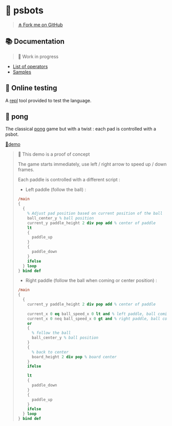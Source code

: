 # 🤖 psbots

> [⋔ Fork me on GitHub](https://github.com/ArnaudBuchholz/psbots)

## 📚 Documentation

> 🚧 Work in progress

* [List of operators](OPERATORS.md)
* [Samples](SAMPLES.md)

## 🧪 Online testing

A [repl](repl/index.html) tool provided to test the language.

## 🏓 pong

The classical [pong](https://en.wikipedia.org/wiki/Pong) game but with a twist : each pad is controlled with a psbot.

[🔗demo](pong/index.html)

> 🚧 This demo is a proof of concept
>
> The game starts immediately, use left / right arrow to speed up / down frames.
> 
> Each paddle is controlled with a different script :
>
> * Left paddle (follow the ball) :
>
> ```postscript
> /main
> {
>   {
>     % Adjust pad position based on current position of the ball
>     ball_center_y % ball position
>     current_y paddle_height 2 div pop add % center of paddle
>     lt
>     {
>       paddle_up
>     }
>     {
>       paddle_down
>     }
>     ifelse
>   } loop
> } bind def
> ```
>
> * Right paddle (follow the ball when coming or center position) :
>
> ```postscript
> /main
> {
>   {
>     current_y paddle_height 2 div pop add % center of paddle
>   
>     current_x 0 eq ball_speed_x 0 lt and % left paddle, ball coming
>     current_x 0 neq ball_speed_x 0 gt and % right paddle, ball coming
>     or
>     {
>       % follow the ball
>       ball_center_y % ball position
>     }
>     {
>       % back to center
>       board_height 2 div pop % board center
>     }
>     ifelse
> 
>     lt
>     {
>       paddle_down
>     }
>     {
>       paddle_up
>     }
>     ifelse
>   } loop
> } bind def
> ```
